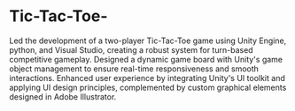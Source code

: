 # Tic-Tac-Toe-
Led the development of a two-player Tic-Tac-Toe game using Unity Engine, python, and Visual Studio, creating a robust system for turn-based competitive gameplay. Designed a dynamic game board with Unity's game object management to ensure real-time responsiveness and smooth interactions. Enhanced user experience by integrating Unity's UI toolkit and applying UI design principles, complemented by custom graphical elements designed in Adobe Illustrator.
